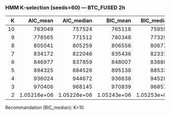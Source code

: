 ### HMM K‑selection (seeds=60) — BTC_FUSED 2h

|   K |         AIC_mean |       AIC_median |         BIC_mean |       BIC_median |           LL_mean |   LL_median |   count |
|----:|-----------------:|-----------------:|-----------------:|-----------------:|------------------:|------------:|--------:|
|  10 | 763049           | 757524           | 765118           | 759593           | -791747           |     -241134 |      60 |
|   9 | 778565           | 771512           | 780348           | 773295           | -620558           |     -242613 |      60 |
|   8 | 805041           | 805259           | 806556           | 806774           |      -1.09892e+06 |     -244210 |      60 |
|   7 | 834172           | 822046           | 835436           | 823310           |      -1.05259e+06 |     -247284 |      60 |
|   6 | 846977           | 837859           | 848007           | 838889           | -251521           |     -245566 |      60 |
|   5 | 894325           | 884526           | 895138           | 885339           | -255159           |     -248568 |      60 |
|   4 | 936024           | 944672           | 936638           | 945286           | -260336           |     -257642 |      60 |
|   3 | 970406           | 968145           | 970839           | 968578           | -255837           |     -254696 |      60 |
|   2 |      1.05216e+06 |      1.05226e+06 |      1.05243e+06 |      1.05253e+06 | -264792           |     -264795 |      60 |

Recommandation (BIC_median): K=10